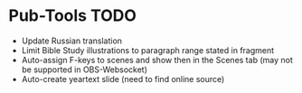# Pub-Tools TODO

* Update Russian translation
* Limit Bible Study illustrations to paragraph range stated in fragment
* Auto-assign F-keys to scenes and show then in the Scenes tab (may not be supported in OBS-Websocket)
* Auto-create yeartext slide (need to find online source)

